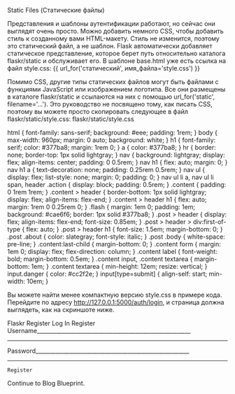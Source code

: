 Static Files (Статические файлы)

Представления и шаблоны аутентификации работают, но сейчас они выглядят очень просто. Можно
добавить немного CSS, чтобы добавить стиль к созданному вами HTML-макету. Стиль не изменится,
поэтому это статический файл, а не шаблон.
Flask автоматически добавляет статическое представление, которое берет путь относительно
каталога flaskr/static и обслуживает его. В шаблоне base.html уже есть ссылка на файл
style.css:
{{ url_for('статический', имя_файла='style.css') }}

Помимо CSS, другие типы статических файлов могут быть файлами с функциями JavaScript или
изображением логотипа. Все они размещены в каталоге flaskr/static и ссылаются на них с помощью
url_for('static', filename='...').
Это руководство не посвящено тому, как писать CSS, поэтому вы можете просто скопировать
следующее в файл flaskr/static/style.css:
flaskr/static/style.css

html { font-family: sans-serif; background: #eee; padding: 1rem; }
body { max-width: 960px; margin: 0 auto; background: white; }
h1 { font-family: serif; color: #377ba8; margin: 1rem 0; }
a { color: #377ba8; }
hr { border: none; border-top: 1px solid lightgray; }
nav { background: lightgray; display: flex; align-items: center; padding: 0 0.5rem; }
nav h1 { flex: auto; margin: 0; }
nav h1 a { text-decoration: none; padding: 0.25rem 0.5rem; }
nav ul  { display: flex; list-style: none; margin: 0; padding: 0; }
nav ul li a, nav ul li span, header .action { display: block; padding: 0.5rem; }
.content { padding: 0 1rem 1rem; }
.content > header { border-bottom: 1px solid lightgray; display: flex; align-items: flex-end; }
.content > header h1 { flex: auto; margin: 1rem 0 0.25rem 0; }
.flash { margin: 1em 0; padding: 1em; background: #cae6f6; border: 1px solid #377ba8; }
.post > header { display: flex; align-items: flex-end; font-size: 0.85em; }
.post > header > div:first-of-type { flex: auto; }
.post > header h1 { font-size: 1.5em; margin-bottom: 0; }
.post .about { color: slategray; font-style: italic; }
.post .body { white-space: pre-line; }
.content:last-child { margin-bottom: 0; }
.content form { margin: 1em 0; display: flex; flex-direction: column; }
.content label { font-weight: bold; margin-bottom: 0.5em; }
.content input, .content textarea { margin-bottom: 1em; }
.content textarea { min-height: 12em; resize: vertical; }
input.danger { color: #cc2f2e; }
input[type=submit] { align-self: start; min-width: 10em; }

Вы можете найти менее компактную версию style.css в примере кода.
Перейдите по адресу http://127.0.0.1:5000/auth/login, и страница должна выглядеть, как на
скриншоте ниже.

Flaskr                                          Register Log In
Register
Username_______________________________________________________
_______________________________________________________________
Password_______________________________________________________
_______________________________________________________________
    Register

Continue to Blog Blueprint.